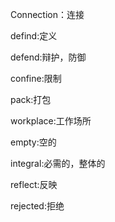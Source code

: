 Connection：连接

defind:定义

defend:辩护，防御

confine:限制

pack:打包

workplace:工作场所

empty:空的

integral:必需的，整体的

reflect:反映

rejected:拒绝
